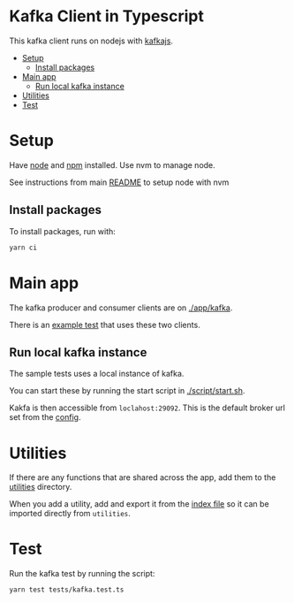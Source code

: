 <h1>Kafka Client in Typescript</h1>

This kafka client runs on nodejs with [kafkajs](https://www.npmjs.com/package/kafkajs).

- [Setup](#setup)
  - [Install packages](#install-packages)
- [Main app](#main-app)
  - [Run local kafka instance](#run-local-kafka-instance)
- [Utilities](#utilities)
- [Test](#test)

# Setup

Have [node](https://nodejs.org/en) and [npm](https://www.npmjs.com/) installed. Use nvm to manage node.

See instructions from main [README](../README.md#node-with-nvm) to setup node with nvm

## Install packages

To install packages, run with:

```bash
yarn ci
```

# Main app

The kafka producer and consumer clients are on [./app/kafka](./app/kafka/).

There is an [example test](./test/kafka.test.ts) that uses these two clients.

## Run local kafka instance

The sample tests uses a local instance of kafka.

You can start these by running the start script in [./script/start.sh](./script/start.sh). 

Kakfa is then accessible from `loclahost:29092`. This is the default broker url set from the [config](./app/config.ts).

# Utilities

If there are any functions that are shared across the app, add them to the [utilities](./app/utilities/) directory. 

When you add a utility, add and export it from the [index file](./app/utilities/index.ts) so it can be imported directly from `utilities`.

# Test

Run the kafka test by running the script:

```bash
yarn test tests/kafka.test.ts
```
